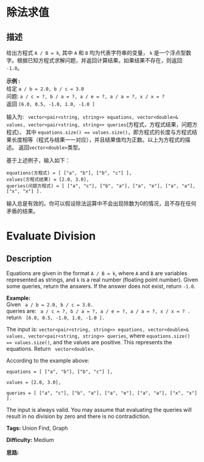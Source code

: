 # 除法求值

## 描述

给出方程式 `A / B = k`, 其中 `A` 和 `B` 均为代表字符串的变量， `k` 是一个浮点型数字。根据已知方程式求解问题，并返回计算结果。如果结果不存在，则返回 `-1.0`。

**示例 :**  
给定 `a / b = 2.0, b / c = 3.0`  
问题: ` a / c = ?, b / a = ?, a / e = ?, a / a = ?, x / x = ? `  
返回 `[6.0, 0.5, -1.0, 1.0, -1.0 ]`

输入为: ` vector<pair<string, string>> equations, vector<double>& values, vector<pair<string, string>> queries`(方程式，方程式结果，问题方程式)， 其中 `equations.size() == values.size()`，即方程式的长度与方程式结果长度相等（程式与结果一一对应），并且结果值均为正数。以上为方程式的描述。 返回`vector<double>`类型。

基于上述例子，输入如下：

    
    
    equations(方程式) = [ ["a", "b"], ["b", "c"] ],
    values(方程式结果) = [2.0, 3.0],
    queries(问题方程式) = [ ["a", "c"], ["b", "a"], ["a", "e"], ["a", "a"], ["x", "x"] ]. 
    

输入总是有效的。你可以假设除法运算中不会出现除数为0的情况，且不存在任何矛盾的结果。



# Evaluate Division

## Description



Equations are given in the format `A / B = k`, where `A` and `B` are variables represented as strings, and `k` is a real number (floating point number). Given some queries, return the answers. If the answer does not exist, return `-1.0`.

**Example:**  
Given ` a / b = 2.0, b / c = 3.0.`  
queries are: ` a / c = ?, b / a = ?, a / e = ?, a / a = ?, x / x = ? .`  
return ` [6.0, 0.5, -1.0, 1.0, -1.0 ].`

The input is: ` vector<pair<string, string>> equations, vector<double>& values, vector<pair<string, string>> queries `, where `equations.size() == values.size()`, and the values are positive. This represents the equations. Return ` vector<double>`.

According to the example above:

    
    
    equations = [ ["a", "b"], ["b", "c"] ],
    values = [2.0, 3.0],
    queries = [ ["a", "c"], ["b", "a"], ["a", "e"], ["a", "a"], ["x", "x"] ]. 

The input is always valid. You may assume that evaluating the queries will result in no division by zero and there is no contradiction.


**Tags:** Union Find, Graph

**Difficulty:** Medium

**思路:**
